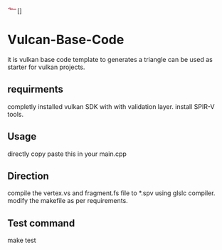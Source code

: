<!-- @format -->

[<img align="left" alt="codeSTACKr.com" width="22px" src="vulkan.svg" />]

# Vulcan-Base-Code

it is vulkan base code template to generates a triangle can be used as starter for vulkan projects.

## requirments

completly installed vulkan SDK with with validation layer.
install SPIR-V tools.

## Usage

directly copy paste this in your main.cpp

## Direction

compile the vertex.vs and fragment.fs file to \*.spv using glslc compiler.
modify the makefile as per requirements.

## Test command

make test
